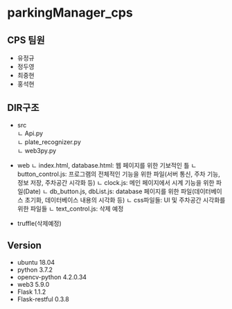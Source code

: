 # parkingManager_cps

## CPS 팀원

- 유정규
- 정두영
- 최중현
- 홍석현

## DIR구조

- src  
  ㄴ Api.py  
  ㄴ plate_recognizer.py  
  ㄴ web3py.py

- web
  ㄴ index.html, database.html: 웹 페이지를 위한 기보적인 틀
  ㄴ button_control.js: 프로그램의 전체적인 기능을 위한 파일(서버 통신, 주차 기능, 정보 저장, 주차공간 시각화 등)
  ㄴ clock.js: 메인 페이지에서 시계 기능을 위한 파일(Date)
  ㄴ db_button.js, dbList.js: database 페이지를 위한 파일(데이터베이스 초기화, 데이터베이스 내용의 시각화 등)
  ㄴ css파일들: UI 및 주차공간 시각화를 위한 파일들
  ㄴ text_control.js: 삭제 예정

* truffle(삭제예정)

## Version

- ubuntu 18.04
- python 3.7.2
- opencv-python 4.2.0.34
- web3 5.9.0
- Flask 1.1.2
- Flask-restful 0.3.8
